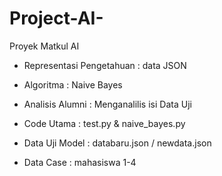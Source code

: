 # Project-AI-
Proyek Matkul AI

- Representasi Pengetahuan : data JSON
- Algoritma : Naive Bayes

- Analisis Alumni : Menganalilis isi Data Uji


- Code Utama          : test.py & naive_bayes.py
- Data Uji Model      : databaru.json / newdata.json
- Data Case           : mahasiswa 1-4
